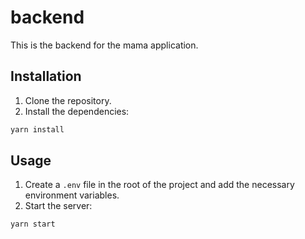
# backend

This is the backend for the mama application.

## Installation

1. Clone the repository.
2. Install the dependencies:

```bash
yarn install
```

## Usage

1. Create a `.env` file in the root of the project and add the necessary environment variables.
2. Start the server:

```bash
yarn start
```
